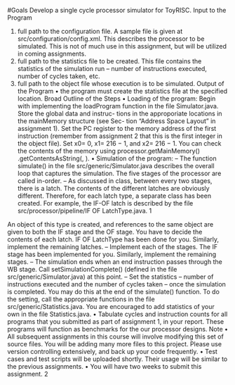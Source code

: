 #Goals
Develop a single cycle processor simulator for ToyRISC. Input to the Program
1. full path to the configuration file. A sample file is given at src/configuration/config.xml. This describes the processor to be simulated. This is not of much use in
this assignment, but will be utilized in coming assignments.
2. full path to the statistics file to be created. This file contains the statistics of the simulation run – number of instructions executed, number of cycles taken, etc.
3. full path to the object file whose execution is to be simulated.
Output of the Program
• the program must create the statistics file at the specified location. Broad Outline of the Steps
• Loading of the program: Begin with implementing the loadProgram function in the file Simulator.java. Store the global data and instruc- tions in the approporiate locations in the mainMemory structure (see Sec- tion “Address Space Layout” in assignment 1). Set the PC register to the memory address of the first instruction (remember from assignment 2 that this is the first integer in the object file). Set x0= 0, x1= 216 − 1, and x2= 216 − 1.
You can check the contents of the memory using processor.getMainMemory() .getContentsAsString(<starting-address>, <ending-address>).
• Simulation of the program:
– The function simulate() in the file src/generic/Simulator.java describes the overall loop that captures the simulation. The five stages of the processor are called in-order.
– As discussed in class, between every two stages, there is a latch. The
contents of the different latches are obviously different. Therefore, for
each latch type, a separate class has been created. For example, the
IF-OF latch is described by the file src/processor/pipeline/IF OF LatchType.java.
1
  
An object of this type is created, and references to the same object are given to both the IF stage and the OF stage.
You have to decide the contents of each latch. IF OF LatchType has been done for you. Similarly, implement the remaining latches.
– Implement each of the stages. The IF stage has been implemented for you. Similarly, implement the remaining stages.
– The simulation ends when an end instruction passes through the WB
stage. Call setSimulationComplete() (defined in the file src/generic/Simulator.java) at this point.
– Set the statistics – number of instructions executed and the number
of cycles taken – once the simulation is completed. You may do this
at the end of the simulate() function. To do the setting, call the appropriate functions in the file src/generic/Statistics.java.
You are encouraged to add statistics of your own in the file Statistics.java.
• Tabulate cycles and instruction counts for all programs that you submitted as part of assignment 1, in your report. These programs will function as benchmarks for the our processor designs.
Note
• All subsequent assignments in this course will involve modifying this set of source files. You will be adding many more files to this project. Please use version controlling extensively, and back up your code frequently.
• Test cases and test scripts will be uploaded shortly. Their usage will be similar to the previous assignments.
• You will have two weeks to submit this assignment.
  2
